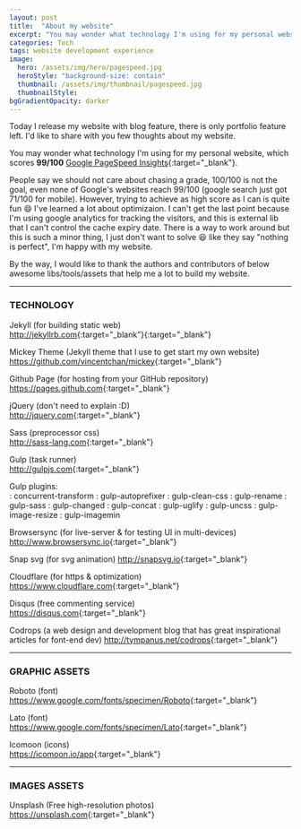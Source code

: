 ```yaml
---
layout: post
title:  "About my website"
excerpt: "You may wonder what technology I'm using for my personal website, which scores 99/100 Google PageSpeed Insights"
categories: Tech
tags: website development experience
image:
  hero: /assets/img/hero/pagespeed.jpg
  heroStyle: "background-size: contain"
  thumbnail: /assets/img/thumbnail/pagespeed.jpg
  thumbnailStyle:
bgGradientOpacity: darker
---
```


Today I release my website with blog feature, there is only portfolio feature left. I'd like to share with you few thoughts about my website.

You may wonder what technology I'm using for my personal website, which scores **99/100** [Google PageSpeed Insights](https://developers.google.com/speed/pagespeed/insights/?url=https%3A%2F%2Fleetrunghoo.com "test result"){:target="_blank"}. 

People say we should not care about chasing a grade, 100/100 is not the goal, even none of Google's websites reach 99/100 (google search just got 71/100 for mobile). However, trying to achieve as high score as I can is quite fun :smile: I've learned a lot about optimizaion. I can't get the last point because I'm using google analytics for tracking the visitors, and this is external lib that I can't control the cache expiry date. There is a way to work around but this is such a minor thing, I just don't want to solve :laughing: like they say "nothing is perfect", I'm happy with my website.

By the way, I would like to thank the authors and contributors of below awesome libs/tools/assets that help me a lot to build my website.

---

### TECHNOLOGY

Jekyll (for building static web)    
<http://jekyllrb.com>{:target="_blank"}{:target="_blank"}

Mickey Theme (Jekyll theme that I use to get start my own website)  
<https://github.com/vincentchan/mickey>{:target="_blank"}

Github Page (for hosting from your GitHub repository)  
<https://pages.github.com>{:target="_blank"}

jQuery (don't need to explain :D)  
<http://jquery.com>{:target="_blank"}

Sass (preprocessor css)  
<http://sass-lang.com>{:target="_blank"}

Gulp (task runner)  
<http://gulpjs.com>{:target="_blank"}

Gulp plugins:  
: concurrent-transform 
: gulp-autoprefixer 
: gulp-clean-css 
: gulp-rename
: gulp-sass
: gulp-changed
: gulp-concat
: gulp-uglify
: gulp-uncss
: gulp-image-resize
: gulp-imagemin

Browsersync (for live-server & for testing UI in multi-devices) 
<http://www.browsersync.io>{:target="_blank"}

Snap svg (for svg animation)
<http://snapsvg.io>{:target="_blank"}

Cloudflare (for https & optimization)  
<https://www.cloudflare.com>{:target="_blank"}

Disqus (free commenting service)  
<https://disqus.com>{:target="_blank"}

Codrops (a web design and development blog that has great inspirational articles for font-end dev)
<http://tympanus.net/codrops>{:target="_blank"}

---

### GRAPHIC ASSETS

Roboto (font)  
<https://www.google.com/fonts/specimen/Roboto>{:target="_blank"}

Lato (font)  
<https://www.google.com/fonts/specimen/Lato>{:target="_blank"}

Icomoon (icons)  
<https://icomoon.io/app>{:target="_blank"}

---

### IMAGES ASSETS

Unsplash (Free high-resolution photos)  
<https://unsplash.com>{:target="_blank"}